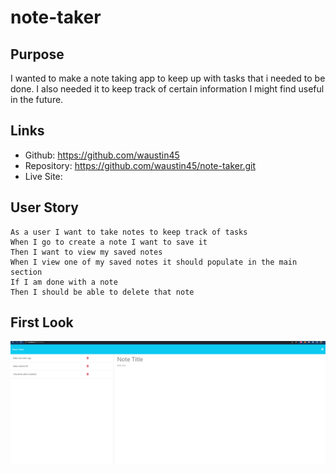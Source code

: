 # note-taker

## Purpose
I wanted to make a note taking app to keep up with tasks that i needed to be done. I also needed it to keep track of certain information I might find useful in the future.

## Links
- Github: https://github.com/waustin45
- Repository: https://github.com/waustin45/note-taker.git
- Live Site:

## User Story 
````
As a user I want to take notes to keep track of tasks
When I go to create a note I want to save it
Then I want to view my saved notes
When I view one of my saved notes it should populate in the main section
If I am done with a note
Then I should be able to delete that note
````

## First Look 
![Picture of site being used](./note-taker-pic.PNG)


 
